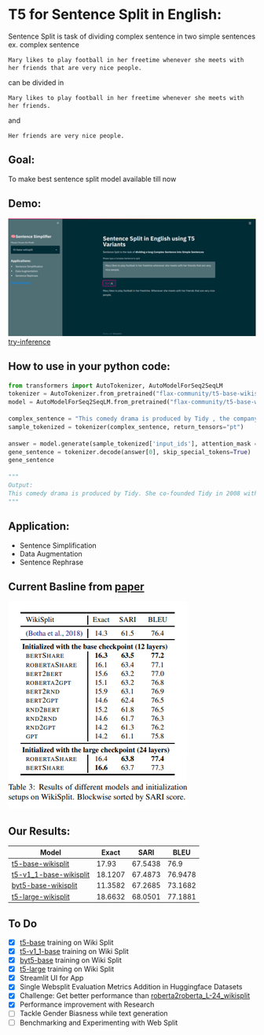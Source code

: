 # T5 for Sentence Split in English:

Sentence Split is task of dividing complex sentence in two simple sentences
ex. complex sentence
```
Mary likes to play football in her freetime whenever she meets with her friends that are very nice people.
```
can be divided in
```
Mary likes to play football in her freetime whenever she meets with her friends.
```
and
```
Her friends are very nice people.
```

## Goal:
To make best sentence split model available till now

## Demo:
![ui_image](./images/ui_image.png)
[try-inference](https://huggingface.co/spaces/flax-community/SentenceSimplifier)

## How to use in your python code:
```python
from transformers import AutoTokenizer, AutoModelForSeq2SeqLM
tokenizer = AutoTokenizer.from_pretrained("flax-community/t5-base-wikisplit")
model = AutoModelForSeq2SeqLM.from_pretrained("flax-community/t5-base-wikisplit")

complex_sentence = "This comedy drama is produced by Tidy , the company she co-founded in 2008 with her husband David Peet , who is managing director ."
sample_tokenized = tokenizer(complex_sentence, return_tensors="pt")

answer = model.generate(sample_tokenized['input_ids'], attention_mask = sample_tokenized['attention_mask'], max_length=256, num_beams=5)
gene_sentence = tokenizer.decode(answer[0], skip_special_tokens=True)
gene_sentence

"""
Output:
This comedy drama is produced by Tidy. She co-founded Tidy in 2008 with her husband David Peet, who is managing director.
"""
```

## Application:
* Sentence Simplification
* Data Augmentation
* Sentence Rephrase

## Current Basline from [paper](https://arxiv.org/abs/1907.12461)
![baseline](./images/baseline.png)

## Our Results:

| Model | Exact | SARI | BLEU |
| --- | --- | --- | --- |
| [t5-base-wikisplit](https://huggingface.co/flax-community/t5-base-wikisplit) |  17.93 | 67.5438 | 76.9 |
| [t5-v1_1-base-wikisplit](https://huggingface.co/flax-community/t5-v1_1-base-wikisplit) | 18.1207 | 67.4873 | 76.9478 |
| [byt5-base-wikisplit](https://huggingface.co/flax-community/byt5-base-wikisplit) | 11.3582 | 67.2685 | 73.1682 |
| [t5-large-wikisplit](https://huggingface.co/flax-community/t5-large-wikisplit) | 18.6632 | 68.0501 | 77.1881 |

## To Do
- [x] [t5-base](https://huggingface.co/t5-base) training on Wiki Split
- [x] [t5-v1_1-base](https://huggingface.co/google/t5-v1_1-base) training on Wiki Split
- [x] [byt5-base](https://huggingface.co/google/byt5-base) training on Wiki Split
- [x] [t5-large](https://huggingface.co/t5-large) training on Wiki Split
- [x] Streamlit UI for App
- [x] Single Websplit Evaluation Metrics Addition in Huggingface Datasets 
- [x] Challenge: Get better performance than [roberta2roberta_L-24_wikisplit](https://huggingface.co/google/roberta2roberta_L-24_wikisplit)
- [x] Performance improvement with Research
- [ ] Tackle Gender Biasness while text generation
- [ ] Benchmarking and Experimenting with Web Split
